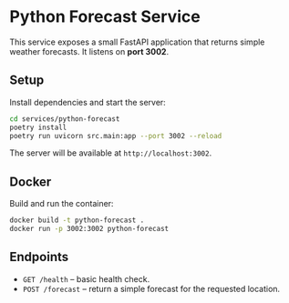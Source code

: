 # Python Forecast Service

This service exposes a small FastAPI application that returns simple weather forecasts. It listens on **port 3002**.

## Setup

Install dependencies and start the server:

```bash
cd services/python-forecast
poetry install
poetry run uvicorn src.main:app --port 3002 --reload
```

The server will be available at `http://localhost:3002`.

## Docker

Build and run the container:

```bash
docker build -t python-forecast .
docker run -p 3002:3002 python-forecast
```

## Endpoints

- `GET /health` – basic health check.
- `POST /forecast` – return a simple forecast for the requested location.
